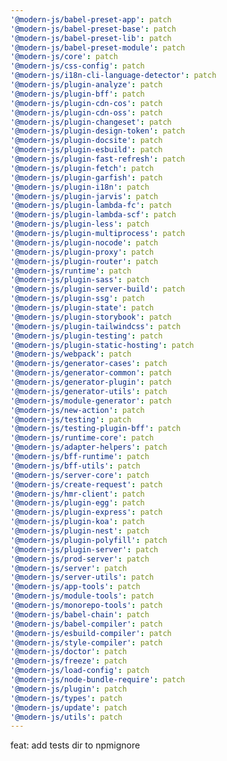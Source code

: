 ```yaml
---
'@modern-js/babel-preset-app': patch
'@modern-js/babel-preset-base': patch
'@modern-js/babel-preset-lib': patch
'@modern-js/babel-preset-module': patch
'@modern-js/core': patch
'@modern-js/css-config': patch
'@modern-js/i18n-cli-language-detector': patch
'@modern-js/plugin-analyze': patch
'@modern-js/plugin-bff': patch
'@modern-js/plugin-cdn-cos': patch
'@modern-js/plugin-cdn-oss': patch
'@modern-js/plugin-changeset': patch
'@modern-js/plugin-design-token': patch
'@modern-js/plugin-docsite': patch
'@modern-js/plugin-esbuild': patch
'@modern-js/plugin-fast-refresh': patch
'@modern-js/plugin-fetch': patch
'@modern-js/plugin-garfish': patch
'@modern-js/plugin-i18n': patch
'@modern-js/plugin-jarvis': patch
'@modern-js/plugin-lambda-fc': patch
'@modern-js/plugin-lambda-scf': patch
'@modern-js/plugin-less': patch
'@modern-js/plugin-multiprocess': patch
'@modern-js/plugin-nocode': patch
'@modern-js/plugin-proxy': patch
'@modern-js/plugin-router': patch
'@modern-js/runtime': patch
'@modern-js/plugin-sass': patch
'@modern-js/plugin-server-build': patch
'@modern-js/plugin-ssg': patch
'@modern-js/plugin-state': patch
'@modern-js/plugin-storybook': patch
'@modern-js/plugin-tailwindcss': patch
'@modern-js/plugin-testing': patch
'@modern-js/plugin-static-hosting': patch
'@modern-js/webpack': patch
'@modern-js/generator-cases': patch
'@modern-js/generator-common': patch
'@modern-js/generator-plugin': patch
'@modern-js/generator-utils': patch
'@modern-js/module-generator': patch
'@modern-js/new-action': patch
'@modern-js/testing': patch
'@modern-js/testing-plugin-bff': patch
'@modern-js/runtime-core': patch
'@modern-js/adapter-helpers': patch
'@modern-js/bff-runtime': patch
'@modern-js/bff-utils': patch
'@modern-js/server-core': patch
'@modern-js/create-request': patch
'@modern-js/hmr-client': patch
'@modern-js/plugin-egg': patch
'@modern-js/plugin-express': patch
'@modern-js/plugin-koa': patch
'@modern-js/plugin-nest': patch
'@modern-js/plugin-polyfill': patch
'@modern-js/plugin-server': patch
'@modern-js/prod-server': patch
'@modern-js/server': patch
'@modern-js/server-utils': patch
'@modern-js/app-tools': patch
'@modern-js/module-tools': patch
'@modern-js/monorepo-tools': patch
'@modern-js/babel-chain': patch
'@modern-js/babel-compiler': patch
'@modern-js/esbuild-compiler': patch
'@modern-js/style-compiler': patch
'@modern-js/doctor': patch
'@modern-js/freeze': patch
'@modern-js/load-config': patch
'@modern-js/node-bundle-require': patch
'@modern-js/plugin': patch
'@modern-js/types': patch
'@modern-js/update': patch
'@modern-js/utils': patch
---
```


feat: add tests dir to npmignore
